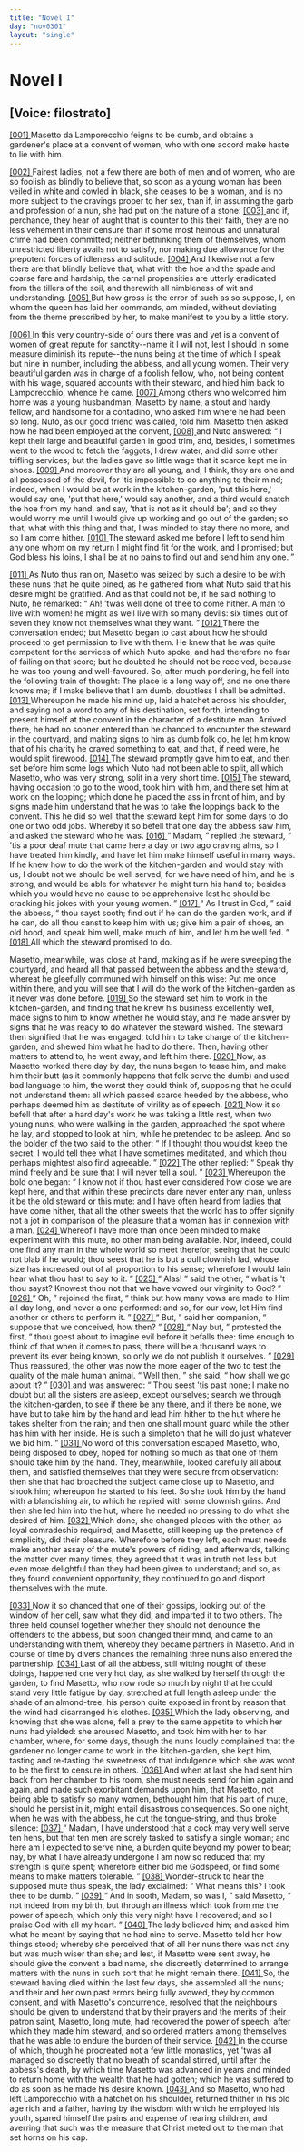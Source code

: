 ```yaml
---
title: "Novel I"
day: "nov0301"
layout: "single"
---
```

<div id="nov0301" type="novella" who="filostrato">
 <h1>
  Novel I
 </h1>
 <p>
  <h2>
   [Voice: filostrato]
  </h2>
 </p>
 <argument>
  <p>
   <a href="{{ site.baseurl }}itDecameron/nov0301#p03010001">
    [001]
   </a>
   Masetto da Lamporecchio feigns to be dumb, and obtains
	a gardener's place at a convent of women, who with
	one accord make haste to lie with him.
  </p>
 </argument>
 <div3 type="commentary" who="filostrato">
  <p>
   <a href="{{ site.baseurl }}itDecameron/nov0301#p03010002">
    [002]
   </a>
   Fairest
   ladies, not a few there are both of men and of women,
	who are so foolish as blindly to believe that, so soon as a young
	woman has been veiled in white and cowled in black, she ceases to
	be a woman, and is no more subject to the cravings proper to her
	sex, than if, in assuming the garb and profession of a nun, she had
	put on the nature of a stone:
   <a href="{{ site.baseurl }}itDecameron/nov0301#p03010003">
    [003]
   </a>
   and if, perchance, they hear of aught
	that is counter to this their faith, they are no less vehement in their
	censure than if some most heinous and unnatural crime had been
	committed; neither bethinking them of themselves, whom unrestricted
	liberty avails not to satisfy, nor making due allowance for
	the prepotent forces of idleness and solitude.
   <a href="{{ site.baseurl }}itDecameron/nov0301#p03010004">
    [004]
   </a>
   And likewise not a
	few there are that blindly believe that, what with the hoe and the
	spade and coarse fare and hardship, the carnal propensities are utterly
	eradicated from the tillers of the soil, and therewith all nimbleness of
	wit and understanding.
   <a href="{{ site.baseurl }}itDecameron/nov0301#p03010005">
    [005]
   </a>
   But how gross is the error of such as so
	suppose, I, on whom the queen has laid her commands, am minded,
	without deviating from the theme prescribed by her, to make manifest
	to you by a little story.
  </p>
 </div3>
 <p>
  <a href="{{ site.baseurl }}itDecameron/nov0301#p03010006">
   [006]
  </a>
  In this very country-side of ours there was and yet is a convent of
 women of great repute for sanctity--name it I will not, lest I should
 in some measure diminish its repute--the nuns being at the time of
 which I speak but nine in number, including the abbess, and all
 young women. Their very beautiful garden was in charge of a
 foolish fellow, who, not being content with his wage, squared
  accounts with their steward, and hied him back to Lamporecchio,
 whence he came.
  <a href="{{ site.baseurl }}itDecameron/nov0301#p03010007">
   [007]
  </a>
  Among others who welcomed him home was a
 young husbandman, Masetto by name, a stout and hardy fellow, and
 handsome for a contadino, who asked him where he had been so
 long. Nuto, as our good friend was called, told him. Masetto
 then asked how he had been employed at the convent,
  <a href="{{ site.baseurl }}itDecameron/nov0301#p03010008">
   [008]
  </a>
  and Nuto
 answered:
  <q direct="unspecified">
   I kept their large and beautiful garden in good trim,
 and, besides, I sometimes went to the wood to fetch the faggots, I
 drew water, and did some other trifling services; but the ladies gave
 so little wage that it scarce kept me in shoes.
   <a href="{{ site.baseurl }}itDecameron/nov0301#p03010009">
    [009]
   </a>
   And moreover they
 are all young, and, I think, they are one and all possessed of the
 devil, for 'tis impossible to do anything to their mind; indeed, when
 I would be at work in the kitchen-garden, 'put this here,' would say
 one, 'put that here,' would say another, and a third would snatch
 the hoe from my hand, and say, 'that is not as it should be'; and
 so they would worry me until I would give up working and go out
 of the garden; so that, what with this thing and that, I was minded
 to stay there no more, and so I am come hither.
   <a href="{{ site.baseurl }}itDecameron/nov0301#p03010010">
    [010]
   </a>
   The steward asked
 me before I left to send him any one whom on my return I might
 find fit for the work, and I promised; but God bless his loins, I
 shall be at no pains to find out and send him any one.
  </q>
 </p>
 <p>
  <a href="{{ site.baseurl }}itDecameron/nov0301#p03010011">
   [011]
  </a>
  As Nuto thus ran on, Masetto was seized by such a desire to be
 with these nuns that he quite pined, as he gathered from what Nuto
 said that his desire might be gratified. And as that could not be,
 if he said nothing to Nuto, he remarked:
  <q direct="unspecified">
   Ah! 'twas well done
 of thee to come hither. A man to live with women! he might as
 well live with so many devils: six times out of seven they know not
 themselves what they want.
  </q>
  <a href="{{ site.baseurl }}itDecameron/nov0301#p03010012">
   [012]
  </a>
  There the conversation ended; but
 Masetto began to cast about how he should proceed to get permission
 to live with them. He knew that he was quite competent for the
 services of which Nuto spoke, and had therefore no fear of failing on
 that score; but he doubted he should not be received, because he was
 too young and well-favoured. So, after much pondering, he fell into
 the following train of thought: The place is a long way off, and no
 one there knows me; if I make believe that I am dumb, doubtless
 I shall be admitted.
  <a href="{{ site.baseurl }}itDecameron/nov0301#p03010013">
   [013]
  </a>
  Whereupon he made his mind up, laid a
 hatchet across his shoulder, and saying not a word to any of his
 destination, set forth, intending to present himself at the convent
  in the character of a destitute man. Arrived there, he had no
 sooner entered than he chanced to encounter the steward in the
 courtyard, and making signs to him as dumb folk do, he let him
 know that of his charity he craved something to eat, and that, if
 need were, he would split firewood.
  <a href="{{ site.baseurl }}itDecameron/nov0301#p03010014">
   [014]
  </a>
  The steward promptly gave
 him to eat, and then set before him some logs which Nuto had not
 been able to split, all which Masetto, who was very strong, split
 in a very short time.
  <a href="{{ site.baseurl }}itDecameron/nov0301#p03010015">
   [015]
  </a>
  The steward, having occasion to go to the
 wood, took him with him, and there set him at work on the lopping;
 which done he placed the ass in front of him, and by signs made him
 understand that he was to take the loppings back to the convent.
 This he did so well that the steward kept him for some days to do
 one or two odd jobs. Whereby it so befell that one day the abbess
 saw him, and asked the steward who he was.
  <a href="{{ site.baseurl }}itDecameron/nov0301#p03010016">
   [016]
  </a>
  <q direct="unspecified">
   Madam,
  </q>
  replied
 the steward,
  <q direct="unspecified">
   'tis a poor deaf mute that came here a day or two
 ago craving alms, so I have treated him kindly, and have let him
 make himself useful in many ways. If he knew how to do the work
 of the kitchen-garden and would stay with us, I doubt not we should
 be well served; for we have need of him, and he is strong, and would
 be able for whatever he might turn his hand to; besides which you
 would have no cause to be apprehensive lest he should be cracking
 his jokes with your young women.
  </q>
  <a href="{{ site.baseurl }}itDecameron/nov0301#p03010017">
   [017]
  </a>
  <q direct="unspecified">
   As I trust in God,
  </q>
  said the
 abbess,
  <q direct="unspecified">
   thou sayst sooth; find out if he can do the garden work,
 and if he can, do all thou canst to keep him with us; give him a
 pair of shoes, an old hood, and speak him well, make much of him,
 and let him be well fed.
  </q>
  <a href="{{ site.baseurl }}itDecameron/nov0301#p03010018">
   [018]
  </a>
  All which the steward promised to do.
 </p>
 <p>
  Masetto, meanwhile, was close at hand, making as if he were
 sweeping the courtyard, and heard all that passed between the abbess
 and the steward, whereat he gleefully communed with himself on
 this wise: Put me once within there, and you will see that I will
 do the work of the kitchen-garden as it never was done before.
  <a href="{{ site.baseurl }}itDecameron/nov0301#p03010019">
   [019]
  </a>
  So
 the steward set him to work in the kitchen-garden, and finding that
 he knew his business excellently well, made signs to him to know
 whether he would stay, and he made answer by signs that he was
 ready to do whatever the steward wished. The steward then signified
 that he was engaged, told him to take charge of the kitchen-garden,
 and shewed him what he had to do there. Then, having other
 matters to attend to, he went away, and left him there.
  <a href="{{ site.baseurl }}itDecameron/nov0301#p03010020">
   [020]
  </a>
  Now, as
  Masetto worked there day by day, the nuns began to tease him, and
 make him their butt (as it commonly happens that folk serve the
 dumb) and used bad language to him, the worst they could think of,
 supposing that he could not understand them: all which passed
 scarce heeded by the abbess, who perhaps deemed him as destitute
 of virility as of speech.
  <a href="{{ site.baseurl }}itDecameron/nov0301#p03010021">
   [021]
  </a>
  Now it so befell that after a hard day's
 work he was taking a little rest, when two young nuns, who were
 walking in the garden, approached the spot where he lay, and stopped
 to look at him, while he pretended to be asleep. And so the bolder
 of the two said to the other:
  <q direct="unspecified">
   If I thought thou wouldst keep the
 secret, I would tell thee what I have sometimes meditated, and which
 thou perhaps mightest also find agreeable.
  </q>
  <a href="{{ site.baseurl }}itDecameron/nov0301#p03010022">
   [022]
  </a>
  The other replied:
  <q direct="unspecified">
   Speak thy mind freely and be sure that I will never tell a soul.
  </q>
  <a href="{{ site.baseurl }}itDecameron/nov0301#p03010023">
   [023]
  </a>
  Whereupon the bold one began:
  <q direct="unspecified">
   I know not if thou hast ever
 considered how close we are kept here, and that within these precincts
 dare never enter any man, unless it be the old steward or
 this mute: and I have often heard from ladies that have come hither,
 that all the other sweets that the world has to offer signify not a jot
 in comparison of the pleasure that a woman has in connexion with
 a man.
   <a href="{{ site.baseurl }}itDecameron/nov0301#p03010024">
    [024]
   </a>
   Whereof I have more than once been minded to make
 experiment with this mute, no other man being available. Nor,
 indeed, could one find any man in the whole world so meet therefor;
 seeing that he could not blab if he would; thou seest that he is but
 a dull clownish lad, whose size has increased out of all proportion
 to his sense; wherefore I would fain hear what thou hast to say to
 it.
  </q>
  <a href="{{ site.baseurl }}itDecameron/nov0301#p03010025">
   [025]
  </a>
  <q direct="unspecified">
   Alas!
  </q>
  said the other,
  <q direct="unspecified">
   what is 't thou sayst? Knowest
 thou not that we have vowed our virginity to God?
  </q>
  <a href="{{ site.baseurl }}itDecameron/nov0301#p03010026">
   [026]
  </a>
  <q direct="unspecified">
   Oh,
  </q>
  rejoined the first,
  <q direct="unspecified">
   think but how many vows are made to Him
 all day long, and never a one performed: and so, for our vow, let
 Him find another or others to perform it.
  </q>
  <a href="{{ site.baseurl }}itDecameron/nov0301#p03010027">
   [027]
  </a>
  <q direct="unspecified">
   But,
  </q>
  said her companion,
  <q direct="unspecified">
   suppose that we conceived, how then?
  </q>
  <a href="{{ site.baseurl }}itDecameron/nov0301#p03010028">
   [028]
  </a>
  <q direct="unspecified">
   Nay but,
  </q>
  protested the first,
  <q direct="unspecified">
   thou goest about to imagine evil before it befalls
 thee: time enough to think of that when it comes to pass; there
 will be a thousand ways to prevent its ever being known, so only
 we do not publish it ourselves.
  </q>
  <a href="{{ site.baseurl }}itDecameron/nov0301#p03010029">
   [029]
  </a>
  Thus reassured, the other was now
 the more eager of the two to test the quality of the male human
 animal.
  <q direct="unspecified">
   Well then,
  </q>
  she said,
  <q direct="unspecified">
   how shall we go about it?
  </q>
  <a href="{{ site.baseurl }}itDecameron/nov0301#p03010030">
   [030]
  </a>
  and
 was answered:
  <q direct="unspecified">
   Thou seest 'tis past none; I make no doubt but
   all the sisters are asleep, except ourselves; search we through the
 kitchen-garden, to see if there be any there, and if there be none,
 we have but to take him by the hand and lead him hither to the
 hut where he takes shelter from the rain; and then one shall
 mount guard while the other has him with her inside. He is such
 a simpleton that he will do just whatever we bid him.
  </q>
  <a href="{{ site.baseurl }}itDecameron/nov0301#p03010031">
   [031]
  </a>
  No word
 of this conversation escaped Masetto, who, being disposed to obey,
 hoped for nothing so much as that one of them should take him
 by the hand. They, meanwhile, looked carefully all about them,
 and satisfied themselves that they were secure from observation:
 then she that had broached the subject came close up to Masetto,
 and shook him; whereupon he started to his feet. So she took
 him by the hand with a blandishing air, to which he replied with
 some clownish grins. And then she led him into the hut, where
 he needed no pressing to do what she desired of him.
  <a href="{{ site.baseurl }}itDecameron/nov0301#p03010032">
   [032]
  </a>
  Which done,
 she changed places with the other, as loyal comradeship required;
 and Masetto, still keeping up the pretence of simplicity, did their
 pleasure. Wherefore before they left, each must needs make another
 assay of the mute's powers of riding; and afterwards, talking the
 matter over many times, they agreed that it was in truth not less
 but even more delightful than they had been given to understand;
 and so, as they found convenient opportunity, they continued to go
 and disport themselves with the mute.
 </p>
 <p>
  <a href="{{ site.baseurl }}itDecameron/nov0301#p03010033">
   [033]
  </a>
  Now it so chanced that one of their gossips, looking out of the
 window of her cell, saw what they did, and imparted it to two
 others. The three held counsel together whether they should not
 denounce the offenders to the abbess, but soon changed their mind,
 and came to an understanding with them, whereby they became
 partners in Masetto. And in course of time by divers chances the
 remaining three nuns also entered the partnership.
  <a href="{{ site.baseurl }}itDecameron/nov0301#p03010034">
   [034]
  </a>
  Last of all the
 abbess, still witting nought of these doings, happened one very hot
 day, as she walked by herself through the garden, to find Masetto,
 who now rode so much by night that he could stand very little
 fatigue by day, stretched at full length asleep under the shade of
 an almond-tree, his person quite exposed in front by reason that the
 wind had disarranged his clothes.
  <a href="{{ site.baseurl }}itDecameron/nov0301#p03010035">
   [035]
  </a>
  Which the lady observing, and
 knowing that she was alone, fell a prey to the same appetite to
 which her nuns had yielded: she aroused Masetto, and took him
  with her to her chamber, where, for some days, though the nuns
 loudly complained that the gardener no longer came to work in the
 kitchen-garden, she kept him, tasting and re-tasting the sweetness
 of that indulgence which she was wont to be the first to censure
 in others.
  <a href="{{ site.baseurl }}itDecameron/nov0301#p03010036">
   [036]
  </a>
  And when at last she had sent him back from her
 chamber to his room, she must needs send for him again and again,
 and made such exorbitant demands upon him, that Masetto, not being
 able to satisfy so many women, bethought him that his part of mute,
 should he persist in it, might entail disastrous consequences. So one
 night, when he was with the abbess, he cut the tongue-string, and
 thus broke silence:
  <a href="{{ site.baseurl }}itDecameron/nov0301#p03010037">
   [037]
  </a>
  <q direct="unspecified">
   Madam, I have understood that a cock may
 very well serve ten hens, but that ten men are sorely tasked to satisfy
 a single woman; and here am I expected to serve nine, a burden
 quite beyond my power to bear; nay, by what I have already undergone
 I am now so reduced that my strength is quite spent; wherefore
 either bid me Godspeed, or find some means to make matters
 tolerable.
  </q>
  <a href="{{ site.baseurl }}itDecameron/nov0301#p03010038">
   [038]
  </a>
  Wonder-struck to hear the supposed mute thus speak, the
 lady exclaimed:
  <q direct="unspecified">
   What means this? I took thee to be dumb.
  </q>
  <a href="{{ site.baseurl }}itDecameron/nov0301#p03010039">
   [039]
  </a>
  <q direct="unspecified">
   And in sooth, Madam, so was I,
  </q>
  said Masetto,
  <q direct="unspecified">
   not indeed from
 my birth, but through an illness which took from me the power
 of speech, which only this very night have I recovered; and so I
 praise God with all my heart.
  </q>
  <a href="{{ site.baseurl }}itDecameron/nov0301#p03010040">
   [040]
  </a>
  The lady believed him; and asked
 him what he meant by saying that he had nine to serve. Masetto
 told her how things stood; whereby she perceived that of all her
 nuns there was not any but was much wiser than she; and lest,
 if Masetto were sent away, he should give the convent a bad name,
 she discreetly determined to arrange matters with the nuns in such
 sort that he might remain there.
  <a href="{{ site.baseurl }}itDecameron/nov0301#p03010041">
   [041]
  </a>
  So, the steward having died
 within the last few days, she assembled all the nuns; and their and
 her own past errors being fully avowed, they by common consent,
 and with Masetto's concurrence, resolved that the neighbours should
 be given to understand that by their prayers and the merits of their
 patron saint, Masetto, long mute, had recovered the power of speech;
 after which they made him steward, and so ordered matters among
 themselves that he was able to endure the burden of their service.
  <a href="{{ site.baseurl }}itDecameron/nov0301#p03010042">
   [042]
  </a>
  In
 the course of which, though he procreated not a few little monastics,
 yet 'twas all managed so discreetly that no breath of scandal stirred,
 until after the abbess's death, by which time Masetto was advanced
  in years and minded to return home with the wealth that he had
 gotten; which he was suffered to do as soon as he made his desire
 known.
  <a href="{{ site.baseurl }}itDecameron/nov0301#p03010043">
   [043]
  </a>
  And so Masetto, who had left Lamporecchio with a
 hatchet on his shoulder, returned thither in his old age rich and
 a father, having by the wisdom with which he employed his youth,
 spared himself the pains and expense of rearing children, and
 averring that such was the measure that Christ meted out to the
 man that set horns on his cap.
 </p>
</div>